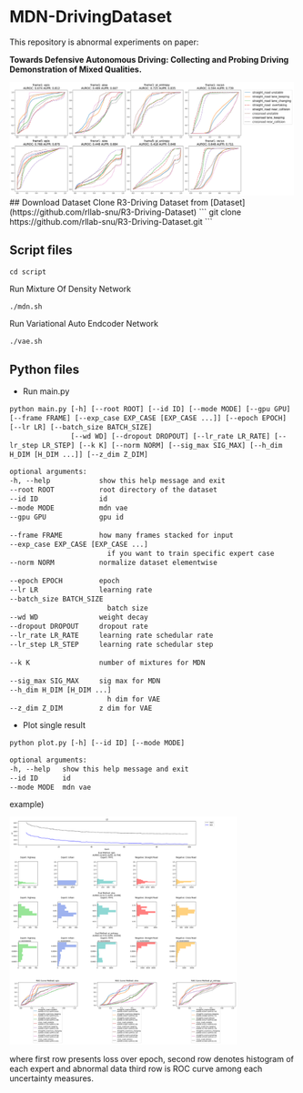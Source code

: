 # MDN-DrivingDataset

This repository is abnormal experiments on paper:

**Towards Defensive Autonomous Driving: Collecting and Probing Driving Demonstration of Mixed Qualities.**

<img src="./res.png" width="500"/>
## Download Dataset
Clone R3-Driving Dataset from [Dataset](https://github.com/rllab-snu/R3-Driving-Dataset)
```
git clone https://github.com/rllab-snu/R3-Driving-Dataset.git
```

## Script files
```
cd script
```

Run Mixture Of Density Network 
```
./mdn.sh
```

Run Variational Auto Endcoder Network
```
./vae.sh
```

## Python files
- Run main.py
```
python main.py [-h] [--root ROOT] [--id ID] [--mode MODE] [--gpu GPU] [--frame FRAME] [--exp_case EXP_CASE [EXP_CASE ...]] [--epoch EPOCH] [--lr LR] [--batch_size BATCH_SIZE]
               [--wd WD] [--dropout DROPOUT] [--lr_rate LR_RATE] [--lr_step LR_STEP] [--k K] [--norm NORM] [--sig_max SIG_MAX] [--h_dim H_DIM [H_DIM ...]] [--z_dim Z_DIM]
```

    optional arguments:
    -h, --help            show this help message and exit
    --root ROOT           root directory of the dataset
    --id ID               id
    --mode MODE           mdn vae
    --gpu GPU             gpu id

    --frame FRAME         how many frames stacked for input
    --exp_case EXP_CASE [EXP_CASE ...]
                            if you want to train specific expert case
    --norm NORM           normalize dataset elementwise
    
    --epoch EPOCH         epoch
    --lr LR               learning rate
    --batch_size BATCH_SIZE
                            batch size
    --wd WD               weight decay
    --dropout DROPOUT     dropout rate
    --lr_rate LR_RATE     learning rate schedular rate
    --lr_step LR_STEP     learning rate schedular step

    --k K                 number of mixtures for MDN
    
    --sig_max SIG_MAX     sig max for MDN
    --h_dim H_DIM [H_DIM ...]
                            h dim for VAE
    --z_dim Z_DIM         z dim for VAE
- Plot single result
```
python plot.py [-h] [--id ID] [--mode MODE]
```

    optional arguments:
    -h, --help   show this help message and exit
    --id ID      id
    --mode MODE  mdn vae

example)

<img src="./res/mdn_1.png" width="400"/>

where first row presents loss over epoch,
second row denotes histogram of each expert and abnormal data
third row is ROC curve among each uncertainty measures.